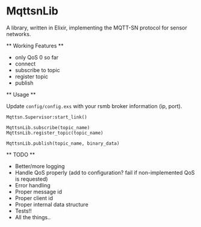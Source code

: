 MqttsnLib
=========

A library, written in Elixir,  implementing the MQTT-SN protocol for
sensor networks.

** Working Features **

- only QoS 0 so far
- connect
- subscribe to topic
- register topic
- publish

** Usage **

Update `config/config.exs` with your rsmb broker information (ip, port).

```
Mqttsn.Supervisor:start_link()

MqttsnLib.subscribe(topic_name)
MqttsnLib.register_topic(topic_name)

MqttsnLib.publish(topic_name, binary_data)
```

** TODO **

- Better/more logging
- Handle QoS properly (add to configuration? fail if non-implemented QoS is
    requested)
- Error handling
- Proper message id
- Proper client id
- Proper internal data structure
- Tests!!
- All the things..

